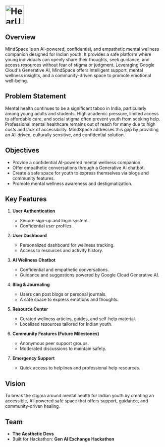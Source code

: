 # <img src="https://github.com/user-attachments/assets/d3a33f86-4576-40de-ae71-36db44e2d6e9" alt="HearU Logo" width="60" height="60" />


## Overview
MindSpace is an AI-powered, confidential, and empathetic mental wellness companion designed for Indian youth. It provides a safe platform where young individuals can openly share their thoughts, seek guidance, and access resources without fear of stigma or judgment. Leveraging Google Cloud's Generative AI, MindSpace offers intelligent support, mental wellness insights, and a community-driven space to promote emotional well-being.

## Problem Statement
Mental health continues to be a significant taboo in India, particularly among young adults and students. High academic pressure, limited access to affordable care, and social stigma often prevent youth from seeking help. Professional mental healthcare remains out of reach for many due to high costs and lack of accessibility. MindSpace addresses this gap by providing an AI-driven, culturally sensitive, and confidential solution.

## Objectives
- Provide a confidential AI-powered mental wellness companion.
- Offer empathetic conversations through a Generative AI chatbot.
- Create a safe space for youth to express themselves via blogs and community features.
- Promote mental wellness awareness and destigmatization.

## Key Features
1. **User Authentication**
   - Secure sign-up and login system.
   - Confidential user profiles.

2. **User Dashboard**
   - Personalized dashboard for wellness tracking.
   - Access to resources and activity history.

3. **AI Wellness Chatbot**
   - Confidential and empathetic conversations.
   - Guidance and suggestions powered by Google Cloud Generative AI.

4. **Blog & Journaling**
   - Users can post blogs or personal journals.
   - A safe space to express emotions and thoughts.

5. **Resource Center**
   - Curated wellness articles, guides, and self-help material.
   - Localized resources tailored for Indian youth.

6. **Community Features (Future Milestones)**
   - Anonymous peer support groups.
   - Moderated discussions to maintain safety.

7. **Emergency Support**
   - Quick access to helplines and professional help resources.

## Vision
To break the stigma around mental health for Indian youth by creating an accessible, AI-powered safe space that offers support, guidance, and community-driven healing.

## Team
- **The Aesthetic Devs**
- Built for Hackathon: **Gen AI Exchange Hackathon**
